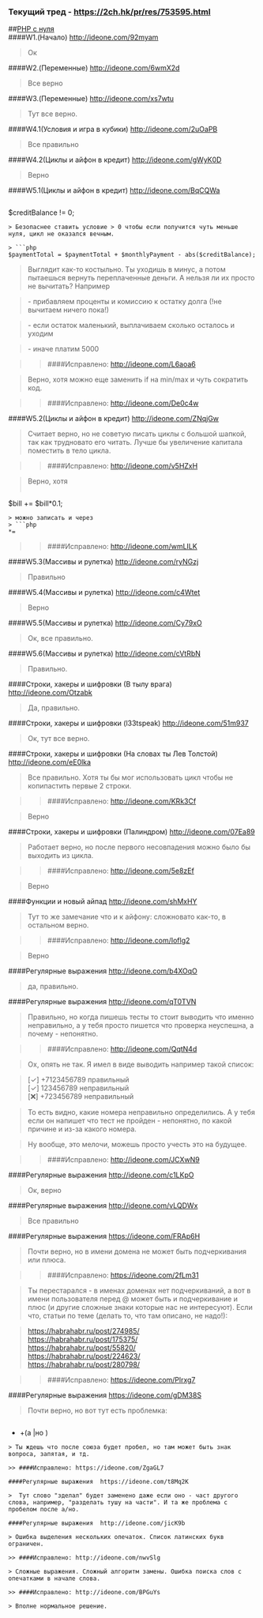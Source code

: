 ### Текущий тред - https://2ch.hk/pr/res/753595.html
##<a href="http://archive-ipq-co.narod.ru">PHP с нуля</a>  
####W1.(Начало) http://ideone.com/92myam

> Ок

####W2.(Переменные) http://ideone.com/6wmX2d
 
> Все верно

####W3.(Переменные) http://ideone.com/xs7wtu
 
> Тут все верно.

####W4.1(Условия и игра в кубики) http://ideone.com/2uOaPB
 
> Все правильно

####W4.2(Циклы и айфон в кредит) http://ideone.com/gWyK0D
 
> Верно

####W5.1(Циклы и айфон в кредит) http://ideone.com/BqCQWa

> ```php 
$creditBalance != 0;
```
> Безопаснее ставить условие > 0 чтобы если получится чуть меньше нуля, цикл не оказался вечным.

> ```php 
$paymentTotal = $paymentTotal + $monthlyPayment - abs($creditBalance);
```
> Выглядит как-то костыльно. Ты уходишь в минус, а потом пытаешься вернуть переплаченные деньги. А нельзя ли их просто не вычитать? Например 

> \- прибавляем проценты и комиссию к остатку долга (!не вычитаем ничего пока!) 

> \- если остаток маленький, выплачиваем сколько осталось и уходим 

> \- иначе платим 5000

>> ####Исправлено: http://ideone.com/L6aoa6

> Верно, хотя можно еще заменить if на min/max и чуть сократить код. 

>> ####Исправлено: http://ideone.com/De0c4w

####W5.2(Циклы и айфон в кредит) http://ideone.com/ZNqjGw

> Считает верно, но не советую писать циклы с большой шапкой, так как трудновато его читать. Лучше бы увеличение капитала поместить в тело цикла.

>> ####Исправлено: http://ideone.com/v5HZxH

> Верно, хотя 
> ```php 
$bill += $bill*0.1; 
``` 
> можно записать и через 
> ```php
*=
```
>> ####Исправлено: http://ideone.com/wmLILK

####W5.3(Массивы и рулетка) http://ideone.com/ryNGzj

> Правильно

####W5.4(Массивы и рулетка) http://ideone.com/c4Wtet

> Верно

####W5.5(Массивы и рулетка) http://ideone.com/Cy79xO

> Ок, все правильно. 

####W5.6(Массивы и рулетка) http://ideone.com/cVtRbN

> Правильно.

####Строки, хакеры и шифровки (В тылу врага) http://ideone.com/Otzabk

> Да, правильно.

####Строки, хакеры и шифровки (l33tspeak) http://ideone.com/51m937 

> Ок, тут все верно.

####Строки, хакеры и шифровки (На словах ты Лев Толстой) http://ideone.com/eE0lka

> Все правильно. Хотя ты бы мог использовать цикл чтобы не копипастить первые 2 строки.

>> ####Исправлено: http://ideone.com/KRk3Cf

> Верно

####Строки, хакеры и шифровки (Палиндром) http://ideone.com/07Ea89

> Работает верно, но после первого несовпадения можно было бы выходить из цикла.

>> ####Исправлено: http://ideone.com/5e8zEf

> Верно

####Функции и новый айпад http://ideone.com/shMxHY

> Тут то же замечание что и к айфону: сложновато как-то, в остальном верно.

>> ####Исправлено: http://ideone.com/Ioflg2

> Верно

####Регулярные выражения http://ideone.com/b4XOqO

> да, правильно.

####Регулярные выражения http://ideone.com/qT0TVN

> Правильно, но когда пишешь тесты то стоит выводить что именно неправильно, а у тебя просто пишется что проверка неуспешна, а почему - непонятно.

>> ####Исправлено: http://ideone.com/QqtN4d

> Ох, опять не так. Я имел в виде выводить например такой список: 

> [✓] +7123456789 правильный  
> [✓] 123456789 неправильный  
> [❌] +723456789 неправильный  

> То есть видно, какие номера неправильно определились. А у тебя если он напишет что тест не пройден - непонятно, по какой причине и из-за какого номера. 

> Ну вообще, это мелочи, можешь просто учесть это на будущее.

>> ####Исправлено: http://ideone.com/JCXwN9

####Регулярные выражения  http://ideone.com/c1LKpO

> Ок, верно

####Регулярные выражения  http://ideone.com/vLQDWx

> Все правильно

####Регулярные выражения  https://ideone.com/FRAp6H

> Почти верно, но в имени домена не может быть подчеркивания или плюса.

>> ####Исправлено: https://ideone.com/2fLm31

> Ты перестарался - в именах доменах нет подчеркиваний, а вот в имени пользователя перед @ может быть и подчеркивание и плюс (и другие сложные знаки которые нас не интересуют). Если что, статьи по теме (делать то, что там описано, не надо!):

>  https://habrahabr.ru/post/274985/   
>  https://habrahabr.ru/post/175375/   
>  https://habrahabr.ru/post/55820/   
>  https://habrahabr.ru/post/224623/   
>  https://habrahabr.ru/post/280798/

>> ####Исправлено: https://ideone.com/Plrxg7

####Регулярные выражения  https://ideone.com/gDM38S

> Почти верно, но вот тут есть проблемка: 

> ```php
* +(a |но )
```
> Ты ждешь что после союза будет пробел, но там может быть знак вопроса, запятая, и тд. 

>> ####Исправлено: https://ideone.com/ZgaGL7

####Регулярные выражения  https://ideone.com/t8Mq2K

>  Тут слово "зделал" будет заменено даже если оно - част другого слова, например, "разделать тушу на части". И та же проблема с пробелом после а/но.

####Регулярные выражения  http://ideone.com/jicK9b

> Ошибка выделения нескольких опечаток. Список латинских букв ограничен.

>> ####Исправлено: http://ideone.com/nwvSlg

> Сложные выражения. Сложный алгоритм замены. Ошибка поиска слов с опечатками в начале слова.

>> ####Исправлено: http://ideone.com/BPGuYs

> Вполне нормальное решение. 
